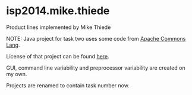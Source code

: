 isp2014.mike.thiede
===================

Product lines implemented by Mike Thiede

NOTE:
Java project for task two uses some code from [Apache Commons Lang](http://commons.apache.org/proper/commons-lang/).

License of that project can be found [here](http://www.apache.org/licenses/LICENSE-2.0).

GUI, command line variability and preprocessor variability are created on my own.

Projects are renamed to contain task number now.
